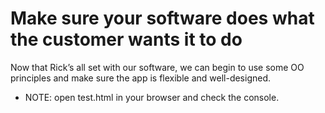 # Make sure your software does what the customer wants it to do
Now that Rick’s all set with our software, we can begin to use some OO principles and make sure the app is flexible and well-designed.

* NOTE: open test.html in your browser and check the console.
